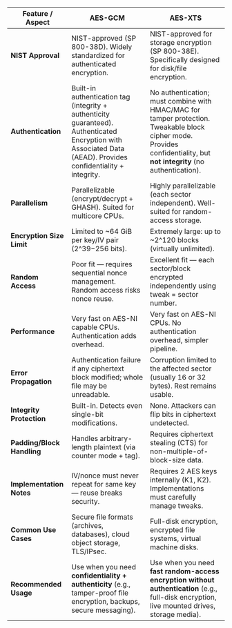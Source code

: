 | Feature / Aspect           | **AES-GCM**                                                                 | **AES-XTS**                                                                 |
|-----------------------------|-----------------------------------------------------------------------------|------------------------------------------------------------------------------|
| **NIST Approval**           | NIST-approved (SP 800-38D). Widely standardized for authenticated encryption. | NIST-approved for storage encryption (SP 800-38E). Specifically designed for disk/file encryption. |
| **Authentication**          | Built-in authentication tag (integrity + authenticity guaranteed). Authenticated Encryption with Associated Data (AEAD). Provides confidentiality + integrity.         | No authentication; must combine with HMAC/MAC for tamper protection. Tweakable block cipher mode. Provides confidentiality, but **not integrity** (no authentication). |
| **Parallelism**             | Parallelizable (encrypt/decrypt + GHASH). Suited for multicore CPUs.       | Highly parallelizable (each sector independent). Well-suited for random-access storage. |
| **Encryption Size Limit**   | Limited to ~64 GiB per key/IV pair (2^39−256 bits).                        | Extremely large: up to ~2^120 blocks (virtually unlimited). |
| **Random Access**           | Poor fit — requires sequential nonce management. Random access risks nonce reuse. | Excellent fit — each sector/block encrypted independently using tweak = sector number. |
| **Performance**             | Very fast on AES-NI capable CPUs. Authentication adds overhead.             | Very fast on AES-NI CPUs. No authentication overhead, simpler pipeline. |
| **Error Propagation**       | Authentication failure if any ciphertext block modified; whole file may be unreadable. | Corruption limited to the affected sector (usually 16 or 32 bytes). Rest remains usable. |
| **Integrity Protection**    | Built-in. Detects even single-bit modifications.                           | None. Attackers can flip bits in ciphertext undetected. |
| **Padding/Block Handling**  | Handles arbitrary-length plaintext (via counter mode + tag).               | Requires ciphertext stealing (CTS) for non-multiple-of-block-size data. |
| **Implementation Notes**    | IV/nonce must never repeat for same key — reuse breaks security.            | Requires 2 AES keys internally (K1, K2). Implementations must carefully manage tweaks. |
| **Common Use Cases**        | Secure file formats (archives, databases), cloud object storage, TLS/IPsec. | Full-disk encryption, encrypted file systems, virtual machine disks. |
| **Recommended Usage**       | Use when you need **confidentiality + authenticity** (e.g., tamper-proof file encryption, backups, secure messaging). | Use when you need **fast random-access encryption without authentication** (e.g., full-disk encryption, live mounted drives, storage media). |

